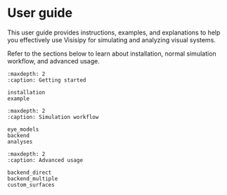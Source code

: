 # User guide

This user guide provides instructions, examples, and explanations to help you effectively use Visisipy for simulating and analyzing visual systems.

Refer to the sections below to learn about installation, normal simulation workflow, and advanced usage. 

```{toctree}
:maxdepth: 2
:caption: Getting started

installation
example
```

```{toctree}
:maxdepth: 2
:caption: Simulation workflow

eye_models
backend
analyses
```

```{toctree}
:maxdepth: 2
:caption: Advanced usage

backend_direct
backend_multiple
custom_surfaces
```
